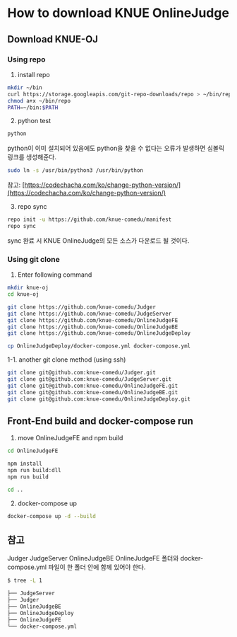 # How to download KNUE OnlineJudge 

## Download KNUE-OJ

### Using repo

1. install repo

```bash
mkdir ~/bin
curl https://storage.googleapis.com/git-repo-downloads/repo > ~/bin/repo
chmod a+x ~/bin/repo
PATH=~/bin:$PATH
```

2. python test

```bash
python
```

python이 이미 설치되어 있음에도 python을 찾을 수 없다는 오류가 발생하면 심볼릭 링크를 생성해준다.

```bash
sudo ln -s /usr/bin/python3 /usr/bin/python
```

참고: [https://codechacha.com/ko/change-python-version/](https://codechacha.com/ko/change-python-version/)

3. repo sync

```bash
repo init -u https://github.com/knue-comedu/manifest
repo sync
```

sync 완료 시 KNUE OnlineJudge의 모든 소스가 다운로드 될 것이다.

### Using git clone

1. Enter following command

```bash
mkdir knue-oj
cd knue-oj

git clone https://github.com/knue-comedu/Judger
git clone https://github.com/knue-comedu/JudgeServer
git clone https://github.com/knue-comedu/OnlineJudgeFE
git clone https://github.com/knue-comedu/OnlineJudgeBE
git clone https://github.com/knue-comedu/OnlineJudgeDeploy

cp OnlineJudgeDeploy/docker-compose.yml docker-compose.yml
```

1-1. another git clone method (using ssh)

```bash
git clone git@github.com:knue-comedu/Judger.git
git clone git@github.com:knue-comedu/JudgeServer.git
git clone git@github.com:knue-comedu/OnlineJudgeFE.git
git clone git@github.com:knue-comedu/OnlineJudgeBE.git
git clone git@github.com:knue-comedu/OnlineJudgeDeploy.git
```

## Front-End build and docker-compose run

1. move OnlineJudgeFE and npm build

```bash
cd OnlineJudgeFE

npm install
npm run build:dll
npm run build

cd ..
```

2. docker-compose up

```bash
docker-compose up -d --build
```

## 참고

Judger JudgeServer OnlineJudgeBE OnlineJudgeFE 폴더와 docker-compose.yml 파일이 한 폴더 안에 함께 있어야 한다.

```bash
$ tree -L 1

├── JudgeServer  
├── Judger  
├── OnlineJudgeBE  
├── OnlineJudgeDeploy  
├── OnlineJudgeFE  
└── docker-compose.yml
```
